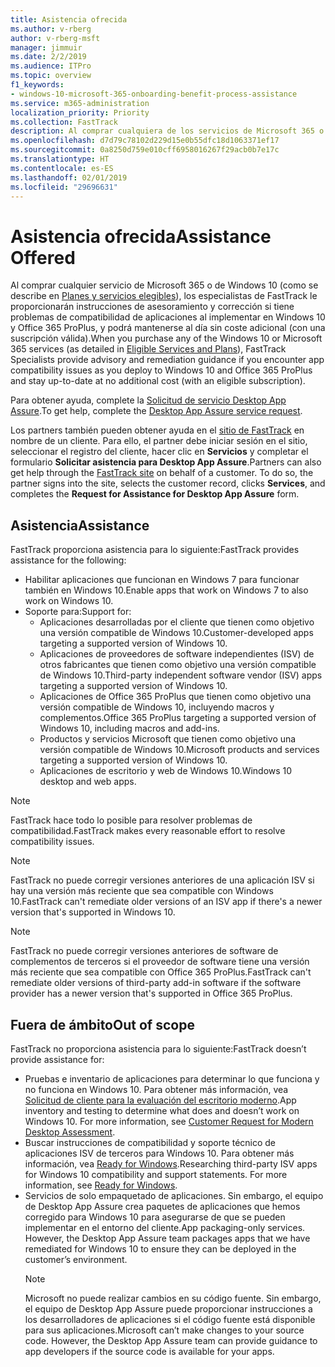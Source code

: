 ```yaml
---
title: Asistencia ofrecida
ms.author: v-rberg
author: v-rberg-msft
manager: jimmuir
ms.date: 2/2/2019
ms.audience: ITPro
ms.topic: overview
f1_keywords:
- windows-10-microsoft-365-onboarding-benefit-process-assistance
ms.service: m365-administration
localization_priority: Priority
ms.collection: FastTrack
description: Al comprar cualquiera de los servicios de Microsoft 365 o de Windows 10, los especialistas de FastTrack le proporcionarán ayuda con el asesoramiento y la corrección para implementar en Windows 10 y Office 365 ProPlus y mantenerse al día sin costo adicional (con una suscripción válida).
ms.openlocfilehash: d7d79c78102d229d15e0b55dfc18d1063371ef17
ms.sourcegitcommit: 0a8250d759e010cff6958016267f29acb0b7e17c
ms.translationtype: HT
ms.contentlocale: es-ES
ms.lasthandoff: 02/01/2019
ms.locfileid: "29696631"
---
```

# <a name="assistance-offered"></a><span data-ttu-id="7684d-103">Asistencia ofrecida</span><span class="sxs-lookup"><span data-stu-id="7684d-103">Assistance Offered</span></span>  

<span data-ttu-id="7684d-104">Al comprar cualquier servicio de Microsoft 365 o de Windows 10 (como se describe en [Planes y servicios elegibles](M365-eligible-services-and-plans.md)), los especialistas de FastTrack le proporcionarán instrucciones de asesoramiento y corrección si tiene problemas de compatibilidad de aplicaciones al implementar en Windows 10 y Office 365 ProPlus, y podrá mantenerse al día sin coste adicional (con una suscripción válida).</span><span class="sxs-lookup"><span data-stu-id="7684d-104">When you purchase any of the Windows 10 or Microsoft 365 services (as detailed in [Eligible Services and Plans](M365-eligible-services-and-plans.md)), FastTrack Specialists provide advisory and remediation guidance if you encounter app compatibility issues as you deploy to Windows 10 and Office 365 ProPlus and stay up-to-date at no additional cost (with an eligible subscription).</span></span>

<span data-ttu-id="7684d-105">Para obtener ayuda, complete la [Solicitud de servicio Desktop App Assure](https://go.microsoft.com/fwlink/?linkid=2022721).</span><span class="sxs-lookup"><span data-stu-id="7684d-105">To get help, complete the [Desktop App Assure service request](https://go.microsoft.com/fwlink/?linkid=2022721).</span></span>

<span data-ttu-id="7684d-p101">Los partners también pueden obtener ayuda en el [sitio de FastTrack](https://go.microsoft.com/fwlink/?linkid=780698) en nombre de un cliente. Para ello, el partner debe iniciar sesión en el sitio, seleccionar el registro del cliente, hacer clic en **Servicios** y completar el formulario **Solicitar asistencia para Desktop App Assure**.</span><span class="sxs-lookup"><span data-stu-id="7684d-p101">Partners can also get help through the [FastTrack site](https://go.microsoft.com/fwlink/?linkid=780698) on behalf of a customer. To do so, the partner signs into the site, selects the customer record, clicks **Services**, and completes the **Request for Assistance for Desktop App Assure** form.</span></span>

## <a name="assistance"></a><span data-ttu-id="7684d-108">Asistencia</span><span class="sxs-lookup"><span data-stu-id="7684d-108">Assistance</span></span>

<span data-ttu-id="7684d-109">FastTrack proporciona asistencia para lo siguiente:</span><span class="sxs-lookup"><span data-stu-id="7684d-109">FastTrack provides assistance for the following:</span></span>
- <span data-ttu-id="7684d-110">Habilitar aplicaciones que funcionan en Windows 7 para funcionar también en Windows 10.</span><span class="sxs-lookup"><span data-stu-id="7684d-110">Enable apps that work on Windows 7 to also work on Windows 10.</span></span>
- <span data-ttu-id="7684d-111">Soporte para:</span><span class="sxs-lookup"><span data-stu-id="7684d-111">Support for:</span></span>
    - <span data-ttu-id="7684d-112">Aplicaciones desarrolladas por el cliente que tienen como objetivo una versión compatible de Windows 10.</span><span class="sxs-lookup"><span data-stu-id="7684d-112">Customer-developed apps targeting a supported version of Windows 10.</span></span>
    - <span data-ttu-id="7684d-113">Aplicaciones de proveedores de software independientes (ISV) de otros fabricantes que tienen como objetivo una versión compatible de Windows 10.</span><span class="sxs-lookup"><span data-stu-id="7684d-113">Third-party independent software vendor (ISV) apps targeting a supported version of Windows 10.</span></span>
    - <span data-ttu-id="7684d-114">Aplicaciones de Office 365 ProPlus que tienen como objetivo una versión compatible de Windows 10, incluyendo macros y complementos.</span><span class="sxs-lookup"><span data-stu-id="7684d-114">Office 365 ProPlus targeting a supported version of Windows 10, including macros and add-ins.</span></span>
    - <span data-ttu-id="7684d-115">Productos y servicios Microsoft que tienen como objetivo una versión compatible de Windows 10.</span><span class="sxs-lookup"><span data-stu-id="7684d-115">Microsoft products and services targeting a supported version of Windows 10.</span></span>
    - <span data-ttu-id="7684d-116">Aplicaciones de escritorio y web de Windows 10.</span><span class="sxs-lookup"><span data-stu-id="7684d-116">Windows 10 desktop and web apps.</span></span>
> [!NOTE]
> <span data-ttu-id="7684d-117">FastTrack hace todo lo posible para resolver problemas de compatibilidad.</span><span class="sxs-lookup"><span data-stu-id="7684d-117">FastTrack makes every reasonable effort to resolve compatibility issues.</span></span> 

> [!NOTE]
> <span data-ttu-id="7684d-118">FastTrack no puede corregir versiones anteriores de una aplicación ISV si hay una versión más reciente que sea compatible con Windows 10.</span><span class="sxs-lookup"><span data-stu-id="7684d-118">FastTrack can't remediate older versions of an ISV app if there's a newer version that's supported in Windows 10.</span></span>

> [!NOTE]
> <span data-ttu-id="7684d-119">FastTrack no puede corregir versiones anteriores de software de complementos de terceros si el proveedor de software tiene una versión más reciente que sea compatible con Office 365 ProPlus.</span><span class="sxs-lookup"><span data-stu-id="7684d-119">FastTrack can't remediate older versions of third-party add-in software if the software provider has a newer version that's supported in Office 365 ProPlus.</span></span>

## <a name="out-of-scope"></a><span data-ttu-id="7684d-120">Fuera de ámbito</span><span class="sxs-lookup"><span data-stu-id="7684d-120">Out of scope</span></span>

<span data-ttu-id="7684d-121">FastTrack no proporciona asistencia para lo siguiente:</span><span class="sxs-lookup"><span data-stu-id="7684d-121">FastTrack doesn’t provide assistance for:</span></span>
- <span data-ttu-id="7684d-p102">Pruebas e inventario de aplicaciones para determinar lo que funciona y no funciona en Windows 10. Para obtener más información, vea [Solicitud de cliente para la evaluación del escritorio moderno](https://go.microsoft.com/fwlink/?linkid=2053818).</span><span class="sxs-lookup"><span data-stu-id="7684d-p102">App inventory and testing to determine what does and doesn’t work on Windows 10. For more information, see [Customer Request for Modern Desktop Assessment](https://go.microsoft.com/fwlink/?linkid=2053818).</span></span>
- <span data-ttu-id="7684d-p103">Buscar instrucciones de compatibilidad y soporte técnico de aplicaciones ISV de terceros para Windows 10. Para obtener más información, vea [Ready for Windows](https://go.microsoft.com/fwlink/?linkid=2054580).</span><span class="sxs-lookup"><span data-stu-id="7684d-p103">Researching third-party ISV apps for Windows 10 compatibility and support statements. For more information, see [Ready for Windows](https://go.microsoft.com/fwlink/?linkid=2054580).</span></span>
- <span data-ttu-id="7684d-p104">Servicios de solo empaquetado de aplicaciones. Sin embargo, el equipo de Desktop App Assure crea paquetes de aplicaciones que hemos corregido para Windows 10 para asegurarse de que se pueden implementar en el entorno del cliente.</span><span class="sxs-lookup"><span data-stu-id="7684d-p104">App packaging-only services. However, the Desktop App Assure team packages apps that we have remediated for Windows 10 to ensure they can be deployed in the customer’s environment.</span></span>
    > [!NOTE]
    > <span data-ttu-id="7684d-p105">Microsoft no puede realizar cambios en su código fuente. Sin embargo, el equipo de Desktop App Assure puede proporcionar instrucciones a los desarrolladores de aplicaciones si el código fuente está disponible para sus aplicaciones.</span><span class="sxs-lookup"><span data-stu-id="7684d-p105">Microsoft can’t make changes to your source code. However, the Desktop App Assure team can provide guidance to app developers if the source code is available for your apps.</span></span>



